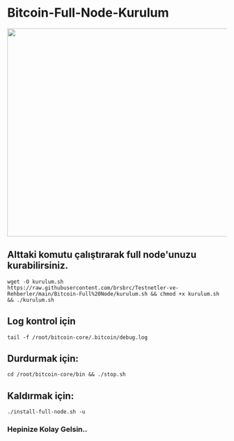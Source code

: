 # Bitcoin-Full-Node-Kurulum

<img src="https://learn.eqonex.com/storage/app/uploads/public/989/76b/635/thumb__853_0_0_0_crop.webp" width="853" height="479">

## Alttaki komutu çalıştırarak full node'unuzu kurabilirsiniz.

```
wget -O kurulum.sh https://raw.githubusercontent.com/brsbrc/Testnetler-ve-Rehberler/main/Bitcoin-Full%20Node/kurulum.sh && chmod +x kurulum.sh && ./kurulum.sh
```

## Log kontrol için

```
tail -f /root/bitcoin-core/.bitcoin/debug.log
```
## Durdurmak için:
```
cd /root/bitcoin-core/bin && ./stop.sh
```
## Kaldırmak için:
```
./install-full-node.sh -u
```
### Hepinize Kolay Gelsin..

